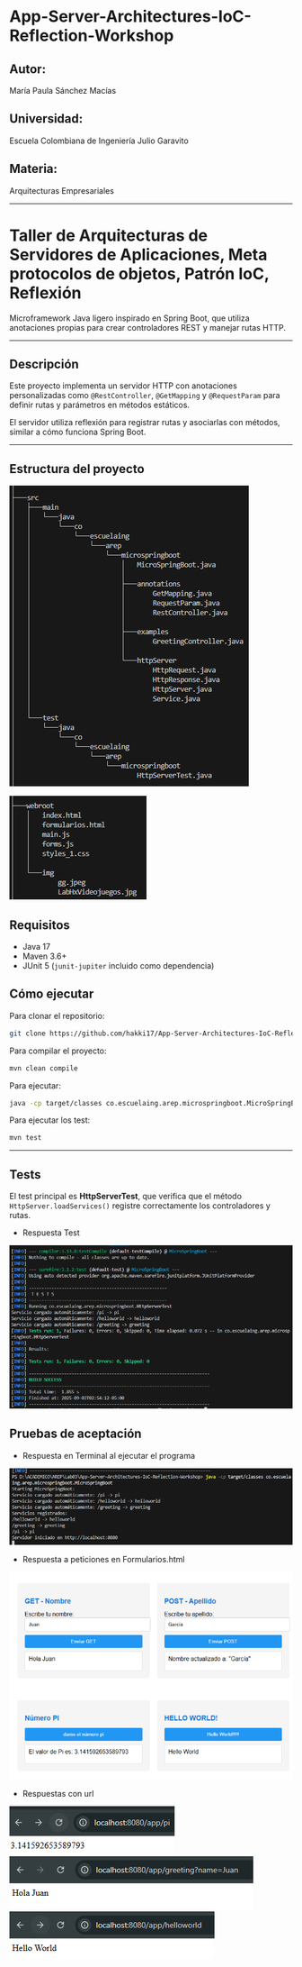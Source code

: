 # App-Server-Architectures-IoC-Reflection-Workshop

## Autor:

María Paula Sánchez Macías

## Universidad:

Escuela Colombiana de Ingeniería Julio Garavito

## Materia:

Arquitecturas Empresariales

---

# Taller de Arquitecturas de Servidores de Aplicaciones, Meta protocolos de objetos, Patrón IoC, Reflexión

Microframework Java ligero inspirado en Spring Boot, que utiliza anotaciones propias para crear controladores REST y manejar rutas HTTP.

---

## Descripción

Este proyecto implementa un servidor HTTP con anotaciones personalizadas como `@RestController`, `@GetMapping` y `@RequestParam` para definir rutas y parámetros en métodos estáticos.

El servidor utiliza reflexión para registrar rutas y asociarlas con métodos, similar a cómo funciona Spring Boot.

---

## Estructura del proyecto

![](https://github.com/hakki17/App-Server-Architectures-IoC-Reflection-Workshop/blob/main/img/tree1.png)

![](https://github.com/hakki17/App-Server-Architectures-IoC-Reflection-Workshop/blob/main/img/tree2.png)

## Requisitos

- Java 17
- Maven 3.6+
- JUnit 5 (`junit-jupiter` incluido como dependencia)

## Cómo ejecutar

Para clonar el repositorio:

```bash
git clone https://github.com/hakki17/App-Server-Architectures-IoC-Reflection-Workshop
``` 

Para compilar el proyecto:

```bash
mvn clean compile
```

Para ejecutar:

```bash
java -cp target/classes co.escuelaing.arep.microspringboot.MicroSpringBoot
```

Para ejecutar los test:

```bash
mvn test
```

---

## Tests

El test principal es **HttpServerTest**, que verifica que el método `HttpServer.loadServices()` registre correctamente los controladores y rutas.

- Respuesta Test

![](https://github.com/hakki17/App-Server-Architectures-IoC-Reflection-Workshop/blob/main/img/test.png)

## Pruebas de aceptación

- Respuesta en Terminal al ejecutar el programa

![](https://github.com/hakki17/App-Server-Architectures-IoC-Reflection-Workshop/blob/main/img/respuestaTerminal.png)

- Respuesta a peticiones en Formularios.html

![](https://github.com/hakki17/App-Server-Architectures-IoC-Reflection-Workshop/blob/main/img/respuestaFront.png)

- Respuestas con url

![](https://github.com/hakki17/App-Server-Architectures-IoC-Reflection-Workshop/blob/main/img/respi.png)
![](https://github.com/hakki17/App-Server-Architectures-IoC-Reflection-Workshop/blob/main/img/resname.png)
![](https://github.com/hakki17/App-Server-Architectures-IoC-Reflection-Workshop/blob/main/img/reshelloworld.png)


